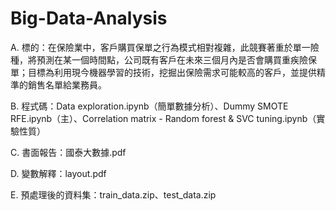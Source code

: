 # Big-Data-Analysis
A. 標的：在保險業中，客戶購買保單之行為模式相對複雜，此競賽著重於單一險種，將預測在某一個時間點，公司既有客戶在未來三個月內是否會購買重疾險保單；目標為利用現今機器學習的技術，挖掘出保險需求可能較高的客戶，並提供精準的銷售名單給業務員。

B. 程式碼：Data exploration.ipynb（簡單數據分析）、Dummy SMOTE RFE.ipynb（主）、Correlation matrix - Random forest & SVC tuning.ipynb（實驗性質）

C. 書面報告：國泰大數據.pdf

D. 變數解釋：layout.pdf

E. 預處理後的資料集：train_data.zip、test_data.zip

